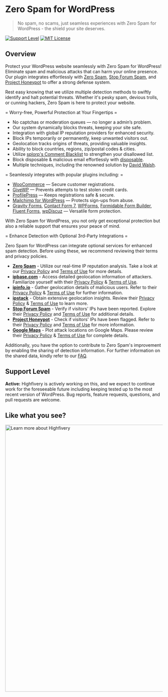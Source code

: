 # Zero Spam for WordPress

> No spam, no scams, just seamless experiences with Zero Spam for WordPress - the shield your site deserves.

[![Support Level](https://img.shields.io/badge/support-active-green.svg)](#support-level) [![MIT License](https://img.shields.io/github/license/Highfivery/.github.svg)](https://github.com/Highfivery/.github/blob/trunk/LICENSE.md)

## Overview

Protect your WordPress website seamlessly with Zero Spam for WordPress! Eliminate spam and malicious attacks that can harm your online presence. Our plugin integrates effortlessly with [Zero Spam](https://www.zerospam.org), [Stop Forum Spam](https://www.stopforumspam.com/), and [Project Honeypot](https://www.projecthoneypot.org/) to offer a strong defense system.

Rest easy knowing that we utilize multiple detection methods to swiftly identify and halt potential threats. Whether it's pesky spam, devious trolls, or cunning hackers, Zero Spam is here to protect your website.

= Worry-free, Powerful Protection at Your Fingertips =

* No captchas or moderation queues — no longer a admin’s problem.
* Our system dynamically blocks threats, keeping your site safe.
* Integration with global IP reputation providers for enhanced security.
* Block IPs temporarily or permanently, keep unwanted visitors out.
* Geolocation tracks origins of threats, providing valuable insights.
* Ability to block countries, regions, zip/postal codes & cities.
* Utilize [splorp's Comment Blacklist](https://github.com/splorp/wordpress-comment-blacklist) to strengthen your disallowed list.
* Block disposable & malicious email effortlessly with [disposable](https://github.com/disposable).
* Multiple techniques, including the renowned solution by [David Walsh](https://davidwalsh.name/wordpress-comment-spam).

= Seamlessly integrates with popular plugins including: =

* [WooCommerce](https://wordpress.org/plugins/woocommerce/) — Secure customer registrations.
* [GiveWP](https://givewp.com/ref/1118/) — Prevents attempts to test stolen credit cards.
* [ProfilePress](https://wordpress.org/plugins/wp-user-avatar/) — Keeps registrations safe & secure.
* [Mailchimp for WordPress](https://wordpress.org/plugins/mailchimp-for-wp/) — Protects sign-ups from abuse.
* [Gravity Forms](https://www.gravityforms.com/), [Contact Form 7](https://wordpress.org/plugins/contact-form-7/), [WPForms](https://wordpress.org/plugins/wpforms-lite/), [Formidable Form Builder](https://wordpress.org/plugins/formidable/), [Fluent Forms](https://wordpress.org/plugins/fluentform/), [wpDiscuz](https://wordpress.org/plugins/wpdiscuz/) — Versatile form protection.

With Zero Spam for WordPress, you not only get exceptional protection but also a reliable support that ensures your peace of mind.

= Enhance Detection with Optional 3rd-Party Integrations =

Zero Spam for WordPress can integrate optional services for enhanced spam detection. Before using these, we recommend reviewing their terms and privacy policies.

* **[Zero Spam](https://www.zerospam.org/)** - Utilize our real-time IP reputation analysis. Take a look at our [Privacy Policy](https://www.zerospam.org/privacy/) and [Terms of Use](https://www.zerospam.org/terms/) for more details.
* **[ipbase.com](https://ipbase.com/)** - Access detailed geolocation information of attackers. Familiarize yourself with their [Privacy Policy](https://ipbase.com/privacy-policy/) & [Terms of Use](https://www.iubenda.com/terms-and-conditions/41661719).
* **[ipinfo.io](https://ipinfo.io/)** - Gather geolocation details of malicious users. Refer to their [Privacy Policy](https://ipinfo.io/privacy-policy) & [Terms of Use](https://ipinfo.io/terms-of-service) for further information.
* **[ipstack](https://ipstack.com/)** - Obtain extensive geolocation insights. Review their [Privacy Policy](https://www.ideracorp.com/Legal/APILayer/PrivacyStatement) & [Terms of Use](https://ipstack.com/terms) to learn more.
* **[Stop Forum Spam](https://www.stopforumspam.com/)** - Verify if visitors' IPs have been reported. Explore their [Privacy Policy](https://www.stopforumspam.com/privacy) and [Terms of Use](https://www.stopforumspam.com/legal) for additional details.
* **[Project Honeypot](https://www.projecthoneypot.org/)** - Check if visitors' IPs have been flagged. Refer to their [Privacy Policy](https://www.projecthoneypot.org/privacy_policy.php) and [Terms of Use](https://www.projecthoneypot.org/terms_of_use.php) for more information.
* **[Google Maps](https://developers.google.com/maps)** - Plot attack locations on Google Maps. Please review their [Privacy Policy](https://www.ideracorp.com/Legal/APILayer/PrivacyStatement) & [Terms of Use](https://developers.google.com/terms/site-terms) for complete details.

Additionally, you have the option to contribute to Zero Spam's improvement by enabling the sharing of detection information. For further information on the shared data, kindly refer to our [FAQ](https://github.com/Highfivery/zero-spam-for-wordpress/wiki/FAQ).

## Support Level

**Active:** Highfivery is actively working on this, and we expect to continue work for the foreseeable future including keeping tested up to the most recent version of WordPress.  Bug reports, feature requests, questions, and pull requests are welcome.

## Like what you see?

<a href="https://highfivery.com"><img src="https://dashboard.highfivery.com/wp-content/uploads/2023/07/open-source-banner.png" width="850" alt="Learn more about Highfivery"></a>
